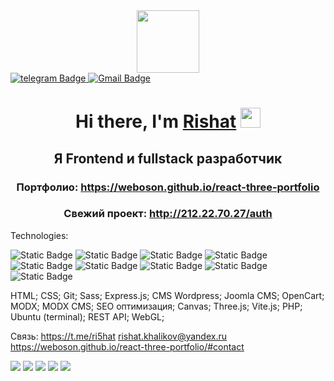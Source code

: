 <div id="header" align="center">
  <img src="https://media.giphy.com/media/M9gbBd9nbDrOTu1Mqx/giphy.gif" width="100"/>
</div>

<div id="badges">
  <a target="_blank" href="https://t.me/ri5hat">
    <img src="https://img.shields.io/badge/My telegram-blue?style=for-the-badge&logo=telegram&logoColor=white" alt="telegram Badge"/>
  </a>
  <a target="_blank" href="virisound@gmail.com">
    <img src="https://img.shields.io/badge/virisound%40gmail.com-red?style=for-the-badge&logo=Gmail&label=Gmail" alt="Gmail Badge"/>
  </a>
</div>

<h1 align="center">Hi there, I'm <a href="https://daniilshat.ru/" target="_blank">Rishat</a> 
<img src="https://github.com/blackcater/blackcater/raw/main/images/Hi.gif" height="32"/></h1>
<h2 align="center">Я Frontend и fullstack разработчик</h2>
<div style="text-align: left;">
  <h3 align="center">Портфолио: <a href="https://weboson.github.io/react-three-portfolio">https://weboson.github.io/react-three-portfolio</a></h3>
  <h3 align="center">Свежий проект: <a href="http://212.22.70.27/auth">http://212.22.70.27/auth</a></h3>
</div>

Technologies:

![Static Badge](https://img.shields.io/badge/React-61DBFB?style=for-the-badge&logo=react&labelColor=black)
![Static Badge](https://img.shields.io/badge/JavaScript-gray?style=for-the-badge&logo=JavaScript)
![Static Badge](https://img.shields.io/badge/TypeScript-gray?style=for-the-badge&logo=TypeScript)
![Static Badge](https://img.shields.io/badge/Node.js-efedf7?style=for-the-badge&logo=Node.js)
![Static Badge](https://img.shields.io/badge/Redux%20Toolkit-f5ebf3?style=for-the-badge&logo=Redux%20Toolkit)
![Static Badge](https://img.shields.io/badge/NestJS-%23fafafa?style=for-the-badge&logo=NestJS&logoColor=%23ea2868)
![Static Badge](https://img.shields.io/badge/PostgreSQL-%23e7eae8?style=for-the-badge&logo=PostgreSQL&logoColor=%23336791)
![Static Badge](https://img.shields.io/badge/MongoDB-%2300180C?style=for-the-badge&logo=MongoDB&logoColor=%23128D4C)
![Static Badge](https://img.shields.io/badge/Next.js-%233F8FF4?style=for-the-badge&logo=Next.js)

HTML; CSS; Git;  Sass; Express.js; CMS Wordpress; Joomla CMS; OpenCart; MODX; MODX CMS; SEO оптимизация; Canvas; Three.js; Vite.js; PHP; Ubuntu (terminal); REST API; WebGL; 

Связь: 
https://t.me/ri5hat
rishat.khalikov@yandex.ru
https://weboson.github.io/react-three-portfolio/#contact



![](https://github-profile-summary-cards.vercel.app/api/cards/profile-details?username=weboson&theme=solarized_dark)
![](https://github-profile-summary-cards.vercel.app/api/cards/most-commit-language?username=weboson&theme=solarized_dark)
![](https://github-profile-summary-cards.vercel.app/api/cards/repos-per-language?username=weboson&theme=solarized_dark)
![](https://github-profile-summary-cards.vercel.app/api/cards/stats?username=weboson&theme=solarized_dark)
![](https://github-profile-summary-cards.vercel.app/api/cards/productive-time?username=weboson&theme=solarized_dark)

